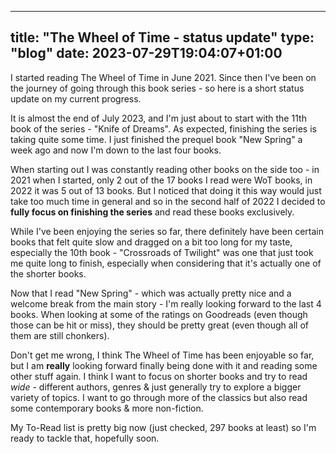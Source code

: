 
---
title: "The Wheel of Time - status update"
type: "blog"
date: 2023-07-29T19:04:07+01:00
---

I started reading The Wheel of Time in June 2021. Since then I've been on the journey of going through this book series - so here is a short status update on my current progress.

<!--more-->

It is almost the end of July 2023, and I'm just about to start with the 11th book of the series - "Knife of Dreams". As expected, finishing the series is taking quite some time. I just finished the prequel book "New Spring" a week ago and now I'm down to the last four books.

When starting out I was constantly reading other books on the side too - in 2021 when I started, only 2 out of the 17 books I read were WoT books, in 2022 it was 5 out of 13 books. But I noticed that doing it this way would just take too much time in general and so in the second half of 2022 I decided to **fully focus on finishing the series** and read these books exclusively.

While I've been enjoying the series so far, there definitely have been certain books that felt quite slow and dragged on a bit too long for my taste, especially the 10th book - "Crossroads of Twilight" was one that just took me quite long to finish, especially when considering that it's actually one of the shorter books.

Now that I read "New Spring" - which was actually pretty nice and a welcome break from the main story - I'm really looking forward to the last 4 books. When looking at some of the ratings on Goodreads (even though those can be hit or miss), they should be pretty great (even though all of them are still chonkers).

Don't get me wrong, I think The Wheel of Time has been enjoyable so far, but I am **really** looking forward finally being done with it and reading some other stuff again. I think I want to focus on shorter books and try to read *wide* - different authors, genres & just generally try to explore a bigger variety of topics. I want to go through more of the classics but also read some contemporary books & more non-fiction. 

My To-Read list is pretty big now (just checked, 297 books at least) so I'm ready to tackle that, hopefully soon.
